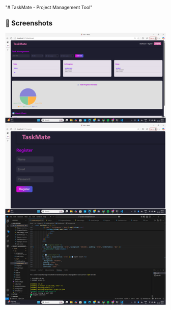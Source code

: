 "# TaskMate - Project Management Tool" 
## 📸 Screenshots

![Kanban Board](https://github.com/aasstha01/TaskMate-PMTool/blob/main/screenshot1.png?raw=true)
![Task View](https://github.com/aasstha01/TaskMate-PMTool/blob/main/screenshot2.png?raw=true)
![Gantt Chart](https://github.com/aasstha01/TaskMate-PMTool/blob/main/screenshot3.png?raw=true)
